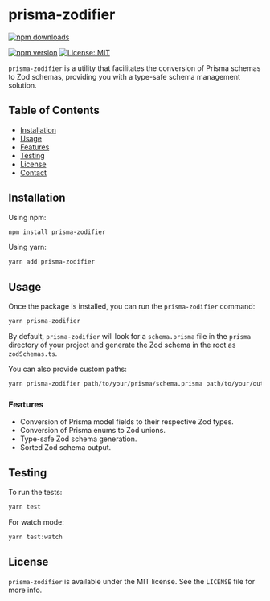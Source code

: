 # prisma-zodifier

[![npm downloads](https://img.shields.io/npm/dm/prisma-zodifier.svg)](https://www.npmjs.com/package/prisma-zodifier)


[![npm version](https://img.shields.io/npm/v/prisma-zodifier.svg)](https://www.npmjs.com/package/prisma-zodifier)
[![License: MIT](https://img.shields.io/badge/License-MIT-blue.svg)](https://opensource.org/licenses/MIT)

`prisma-zodifier` is a utility that facilitates the conversion of Prisma schemas to Zod schemas, providing you with a type-safe schema management solution.

## Table of Contents

- [Installation](#installation)
- [Usage](#usage)
- [Features](#features)
- [Testing](#testing)
- [License](#license)
- [Contact](#contact)

## Installation

Using npm:

```bash
npm install prisma-zodifier
```

Using yarn:

```bash
yarn add prisma-zodifier
```

## Usage

Once the package is installed, you can run the `prisma-zodifier` command:

```bash
yarn prisma-zodifier
```

By default, `prisma-zodifier` will look for a `schema.prisma` file in the `prisma` directory of your project and generate the Zod schema in the root as `zodSchemas.ts`.

You can also provide custom paths:

```bash
yarn prisma-zodifier path/to/your/prisma/schema.prisma path/to/your/output/zodSchema.ts
```

### Features

- Conversion of Prisma model fields to their respective Zod types.
- Conversion of Prisma enums to Zod unions.
- Type-safe Zod schema generation.
- Sorted Zod schema output.

## Testing

To run the tests:

```bash
yarn test
```

For watch mode:

```bash
yarn test:watch
```

## License

`prisma-zodifier` is available under the MIT license. See the `LICENSE` file for more info.

